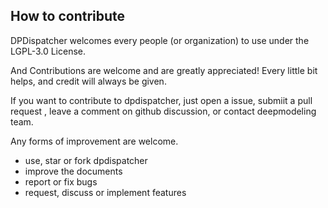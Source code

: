 ## How to contribute

DPDispatcher welcomes every people (or organization) to use under the LGPL-3.0 License.

And Contributions are welcome and are greatly appreciated! Every little bit helps, and credit will always be given.

If you want to contribute to dpdispatcher, just open a issue, submiit a pull request , leave a comment on github discussion, or contact deepmodeling team. 

Any forms of improvement are welcome.

- use, star or fork dpdispatcher
- improve the documents
- report or fix bugs
- request, discuss or implement features

